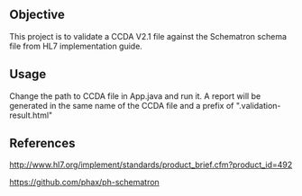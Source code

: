## Objective
This project is to validate a CCDA V2.1 file against the Schematron schema file from HL7 implementation guide.

## Usage
Change the path to CCDA file in App.java and run it. A report will be generated in the same name of the CCDA file
and a prefix of ".validation-result.html"

## References
http://www.hl7.org/implement/standards/product_brief.cfm?product_id=492

https://github.com/phax/ph-schematron
